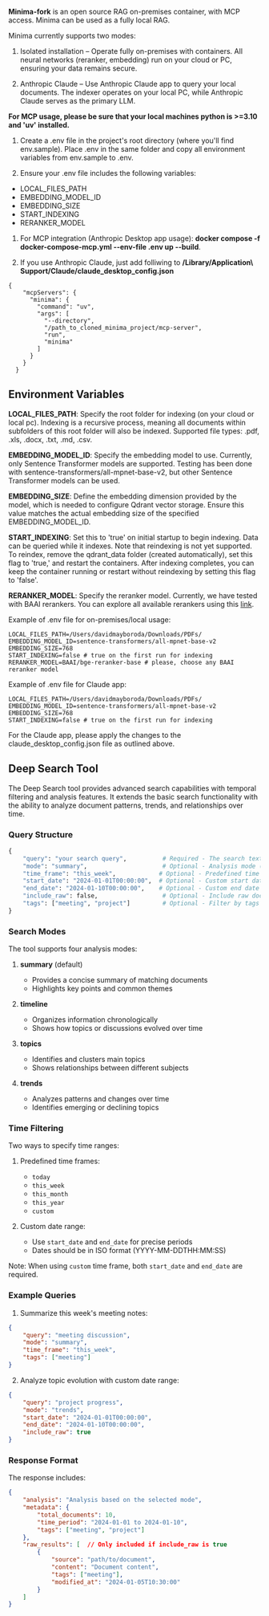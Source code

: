 **Minima-fork** is an open source RAG on-premises container, with MCP access.
Minima can be used as a fully local RAG.

Minima currently supports two modes:
1. Isolated installation – Operate fully on-premises with containers. All neural networks (reranker, embedding) run on your cloud or PC, ensuring your data remains secure.

2. Anthropic Claude – Use Anthropic Claude app to query your local documents. The indexer operates on your local PC, while Anthropic Claude serves as the primary LLM.

**For MCP usage, please be sure that your local machines python is >=3.10 and 'uv' installed.**

1. Create a .env file in the project's root directory (where you'll find env.sample). Place .env in the same folder and copy all environment variables from env.sample to .env.

2. Ensure your .env file includes the following variables:
<ul>
   <li> LOCAL_FILES_PATH </li>
   <li> EMBEDDING_MODEL_ID </li>
   <li> EMBEDDING_SIZE </li>
   <li> START_INDEXING </li>
   <li> RERANKER_MODEL </li>
</ul>

1. For MCP integration (Anthropic Desktop app usage): **docker compose -f docker-compose-mcp.yml --env-file .env up --build**.

2. If you use Anthropic Claude, just add folliwing to **/Library/Application\ Support/Claude/claude_desktop_config.json**

```
{
    "mcpServers": {
      "minima": {
        "command": "uv",
        "args": [
          "--directory",
          "/path_to_cloned_minima_project/mcp-server",
          "run",
          "minima"
        ]
      }
    }
  }
```

## Environment Variables

**LOCAL_FILES_PATH**: Specify the root folder for indexing (on your cloud or local pc). Indexing is a recursive process, meaning all documents within subfolders of this root folder will also be indexed. Supported file types: .pdf, .xls, .docx, .txt, .md, .csv.

**EMBEDDING_MODEL_ID**: Specify the embedding model to use. Currently, only Sentence Transformer models are supported. Testing has been done with sentence-transformers/all-mpnet-base-v2, but other Sentence Transformer models can be used.

**EMBEDDING_SIZE**: Define the embedding dimension provided by the model, which is needed to configure Qdrant vector storage. Ensure this value matches the actual embedding size of the specified EMBEDDING_MODEL_ID.

**START_INDEXING**: Set this to 'true' on initial startup to begin indexing. Data can be queried while it indexes. Note that reindexing is not yet supported. To reindex, remove the qdrant_data folder (created automatically), set this flag to 'true,' and restart the containers. After indexing completes, you can keep the container running or restart without reindexing by setting this flag to 'false'.

**RERANKER_MODEL**: Specify the reranker model. Currently, we have tested with BAAI rerankers. You can explore all available rerankers using this [link](https://huggingface.co/collections/BAAI/).

Example of .env file for on-premises/local usage:
```
LOCAL_FILES_PATH=/Users/davidmayboroda/Downloads/PDFs/
EMBEDDING_MODEL_ID=sentence-transformers/all-mpnet-base-v2
EMBEDDING_SIZE=768
START_INDEXING=false # true on the first run for indexing
RERANKER_MODEL=BAAI/bge-reranker-base # please, choose any BAAI reranker model
```

Example of .env file for Claude app:
```
LOCAL_FILES_PATH=/Users/davidmayboroda/Downloads/PDFs/
EMBEDDING_MODEL_ID=sentence-transformers/all-mpnet-base-v2
EMBEDDING_SIZE=768
START_INDEXING=false # true on the first run for indexing
```
For the Claude app, please apply the changes to the claude_desktop_config.json file as outlined above.

## Deep Search Tool

The Deep Search tool provides advanced search capabilities with temporal filtering and analysis features. It extends the basic search functionality with the ability to analyze document patterns, trends, and relationships over time.

### Query Structure

```python
{
    "query": "your search query",          # Required - The search text
    "mode": "summary",                     # Optional - Analysis mode (default: "summary")
    "time_frame": "this_week",            # Optional - Predefined time period
    "start_date": "2024-01-01T00:00:00",  # Optional - Custom start date
    "end_date": "2024-01-10T00:00:00",    # Optional - Custom end date
    "include_raw": false,                  # Optional - Include raw documents (default: false)
    "tags": ["meeting", "project"]         # Optional - Filter by tags
}
```

### Search Modes

The tool supports four analysis modes:

1. **summary** (default)
   - Provides a concise summary of matching documents
   - Highlights key points and common themes

2. **timeline**
   - Organizes information chronologically
   - Shows how topics or discussions evolved over time

3. **topics**
   - Identifies and clusters main topics
   - Shows relationships between different subjects

4. **trends**
   - Analyzes patterns and changes over time
   - Identifies emerging or declining topics

### Time Filtering

Two ways to specify time ranges:

1. Predefined time frames:
   - `today`
   - `this_week`
   - `this_month`
   - `this_year`
   - `custom`

2. Custom date range:
   - Use `start_date` and `end_date` for precise periods
   - Dates should be in ISO format (YYYY-MM-DDTHH:MM:SS)

Note: When using `custom` time frame, both `start_date` and `end_date` are required.

### Example Queries

1. Summarize this week's meeting notes:
```json
{
    "query": "meeting discussion",
    "mode": "summary",
    "time_frame": "this_week",
    "tags": ["meeting"]
}
```

2. Analyze topic evolution with custom date range:
```json
{
    "query": "project progress",
    "mode": "trends",
    "start_date": "2024-01-01T00:00:00",
    "end_date": "2024-01-10T00:00:00",
    "include_raw": true
}
```

### Response Format

The response includes:

```json
{
    "analysis": "Analysis based on the selected mode",
    "metadata": {
        "total_documents": 10,
        "time_period": "2024-01-01 to 2024-01-10",
        "tags": ["meeting", "project"]
    },
    "raw_results": [  // Only included if include_raw is true
        {
            "source": "path/to/document",
            "content": "Document content",
            "tags": ["meeting"],
            "modified_at": "2024-01-05T10:30:00"
        }
    ]
}
```
